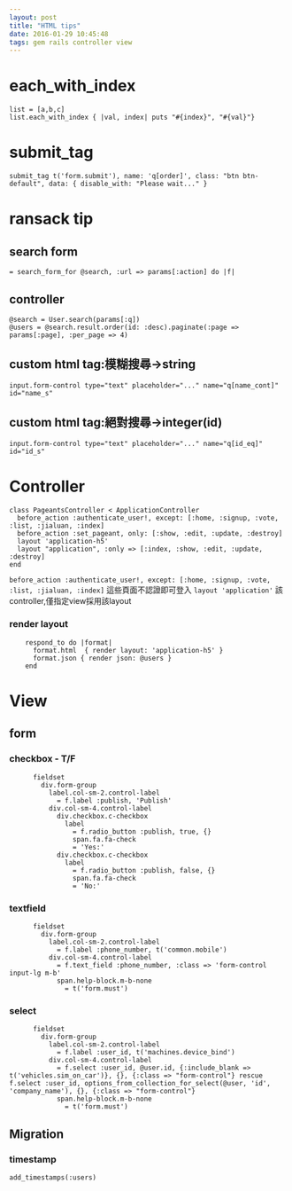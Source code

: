 ```yaml
---
layout: post
title: "HTML tips"
date: 2016-01-29 10:45:48
tags: gem rails controller view
---
```


# each_with_index

```
list = [a,b,c]
list.each_with_index { |val, index| puts "#{index}", "#{val}"}
```
# submit_tag
```
submit_tag t('form.submit'), name: 'q[order]', class: "btn btn-default", data: { disable_with: "Please wait..." }
```

# ransack tip

## search form
```
= search_form_for @search, :url => params[:action] do |f|
```

## controller
```
@search = User.search(params[:q])
@users = @search.result.order(id: :desc).paginate(:page => params[:page], :per_page => 4)
```

## custom html tag:模糊搜尋->string
```
input.form-control type="text" placeholder="..." name="q[name_cont]" id="name_s"
```

## custom html tag:絕對搜尋->integer(id)
```
input.form-control type="text" placeholder="..." name="q[id_eq]" id="id_s"
```

# Controller
```
class PageantsController < ApplicationController
  before_action :authenticate_user!, except: [:home, :signup, :vote, :list, :jialuan, :index]
  before_action :set_pageant, only: [:show, :edit, :update, :destroy]
  layout 'application-h5'
  layout "application", :only => [:index, :show, :edit, :update, :destroy]
end
```

`before_action :authenticate_user!, except: [:home, :signup, :vote, :list, :jialuan, :index]`
這些頁面不認證即可登入
`layout 'application'`
該controller,僅指定view採用該layout

### render layout
```
    respond_to do |format|
      format.html  { render layout: 'application-h5' }
      format.json { render json: @users }
    end
```

# View

## form

### checkbox - T/F
```
      fieldset
        div.form-group
          label.col-sm-2.control-label
            = f.label :publish, 'Publish'
          div.col-sm-4.control-label
            div.checkbox.c-checkbox
              label
                = f.radio_button :publish, true, {}
                span.fa.fa-check
                = 'Yes:'
            div.checkbox.c-checkbox
              label
                = f.radio_button :publish, false, {}
                span.fa.fa-check
                = 'No:'
```

### textfield
```
      fieldset
        div.form-group
          label.col-sm-2.control-label
            = f.label :phone_number, t('common.mobile')
          div.col-sm-4.control-label
            = f.text_field :phone_number, :class => 'form-control input-lg m-b'
            span.help-block.m-b-none
              = t('form.must')
```

### select
```
      fieldset
        div.form-group
          label.col-sm-2.control-label
            = f.label :user_id, t('machines.device_bind')
          div.col-sm-4.control-label
            = f.select :user_id, @user.id, {:include_blank => t('vehicles.sim_on_car')}, {}, {:class => "form-control"} rescue f.select :user_id, options_from_collection_for_select(@user, 'id', 'company_name'), {}, {:class => "form-control"}
            span.help-block.m-b-none
              = t('form.must')
```

## Migration

### timestamp
`add_timestamps(:users)`